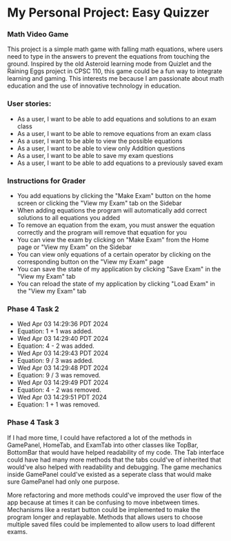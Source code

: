 # My Personal Project: Easy Quizzer

### Math Video Game
This project is a simple math game with falling math equations,
where users need to type in the answers to prevent the equations 
from touching the ground. Inspired by the old Asteroid learning mode 
from Quizlet and the Raining Eggs project in CPSC 110, this game could be
a fun way to integrate learning and gaming. This interests me because I am
passionate about math education and the use of innovative technology in education.

### User stories:
- As a user, I want to be able to add equations and solutions to an exam class
- As a user, I want to be able to remove equations from an exam class
- As a user, I want to be able to view the possible equations
- As a user, I want to be able to view only Addition questions
- As a user, I want to be able to save my exam questions
- As a user, I want to be able to add equations to a previously saved exam

### Instructions for Grader
- You add equations by clicking the "Make Exam" button on the home screen or clicking the "View my Exam" tab on the Sidebar
- When adding equations the program will automatically add correct solutions to all equations you added
- To remove an equation from the exam, you must answer the equation correctly and the program will remove that equation for you
- You can view the exam by clicking on "Make Exam" from the Home page or "View my Exam" on the Sidebar
- You can view only equations of a certain operator by clicking on the corresponding button on the "View my Exam" page
- You can save the state of my application by clicking "Save Exam" in the "View my Exam" tab
- You can reload the state of my application by clicking "Load Exam" in the "View my Exam" tab

### Phase 4 Task 2
- Wed Apr 03 14:29:36 PDT 2024
- Equation: 1 + 1 was added.
- Wed Apr 03 14:29:40 PDT 2024
- Equation: 4 - 2 was added.
- Wed Apr 03 14:29:43 PDT 2024
- Equation: 9 / 3 was added.
- Wed Apr 03 14:29:48 PDT 2024
- Equation: 9 / 3 was removed.
- Wed Apr 03 14:29:49 PDT 2024
- Equation: 4 - 2 was removed.
- Wed Apr 03 14:29:51 PDT 2024
- Equation: 1 + 1 was removed.

### Phase 4 Task 3
If I had more time, I could have refactored a lot of the methods in GamePanel, HomeTab, and ExamTab into other classes like TopBar, BottomBar that would have helped readability of my code. The Tab interface could have had many more methods that the tabs could've of inherited that would've also helped with readability and debugging. The game mechanics inside GamePanel could've existed as a seperate class that would make sure GamePanel had only one purpose.

More refactoring and more methods could've improved the user flow of the app because at times it can be confusing to move inbetween times. Mechanisms like a restart button could be implemented to make the program longer and replayable. Methods that allows users to choose multiple saved files could be implemented to allow users to load different exams.